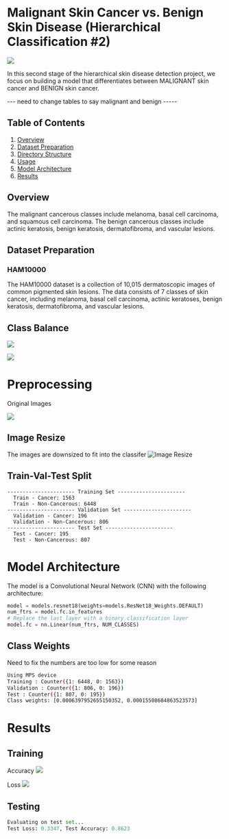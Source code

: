 # Malignant Skin Cancer vs. Benign Skin Disease (Hierarchical Classification #2)

![](../ui/hierarchial_2.png)


In this second stage of the hierarchical skin disease detection project, we focus on building a model that differentiates between MALIGNANT skin cancer and BENIGN skin cancer. 


--- need to change tables to say malignant and benign -----

## Table of Contents
1. [Overview](#overview)
2. [Dataset Preparation](#dataset)
3. [Directory Structure](#structure)
4. [Usage](#usage)
5. [Model Architecture](#models)
6. [Results](#results)

## Overview <a name="overview"></a>

The malignant cancerous classes include melanoma, basal cell carcinoma, and squamous cell carcinoma. The benign cancerous classes include actinic keratosis, benign keratosis, dermatofibroma, and vascular lesions.


## Dataset Preparation <a name="dataset"></a>

### HAM10000

The HAM10000 dataset is a collection of 10,015 dermatoscopic images of common pigmented skin lesions. The data consists of 7 classes of skin cancer, including melanoma, basal cell carcinoma, actinic keratoses, benign keratosis, dermatofibroma, and vascular lesions. 

## Class Balance
![](../ui/cancer_noncancer_ind.png)

![](../ui/cancer_noncancer_group.png)

# Preprocessing
Original Images 

![](../ui/ham10000.png)


## Image Resize 
The images are downsized to fit into the classifer
![Image Resize](../ui/image_comparison.png)

## Train-Val-Test Split

```
---------------------- Training Set ----------------------
  Train - Cancer: 1563
  Train - Non-Cancerous: 6448
---------------------- Validation Set ----------------------
  Validation - Cancer: 196
  Validation - Non-Cancerous: 806
---------------------- Test Set ----------------------
  Test - Cancer: 195
  Test - Non-Cancerous: 807
```

# Model Architecture <a name="models"></a>

The model is a Convolutional Neural Network (CNN) with the following architecture:

```python
model = models.resnet18(weights=models.ResNet18_Weights.DEFAULT)
num_ftrs = model.fc.in_features
# Replace the last layer with a binary classification layer
model.fc = nn.Linear(num_ftrs, NUM_CLASSES)
```

## Class Weights
Need to fix the numbers are too low for some reason
```bash
Using MPS device
Training : Counter({1: 6448, 0: 1563})
Validation : Counter({1: 806, 0: 196})
Test : Counter({1: 807, 0: 195})
Class weights: [0.0006397952655150352, 0.00015508684863523573]
```

# Results <a name="results"></a>

## Training

Accuracy
![](../ui/cancer_noncancer_accuracy.png)

Loss 
![](../ui/cancer_noncancer_loss.png)


## Testing 

```python
Evaluating on test set...
Test Loss: 0.3347, Test Accuracy: 0.8623
```